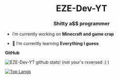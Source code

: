 <h1 align="center">EZE-Dev-YT</h1>
<h3 align="center">Shitty a$$ programmer</h3>

- I’m currently working on **Minecraft and game crap**

- 🌱 I’m currently learning **Everything I guess**


<summary> <strong>GitHub</strong> </summary>

![EZE-Dev-YT github stats! (not your's rxversed :) )](https://github-readme-stats.vercel.app/api?username=EZE-Dev-YT&show_icons=true&theme=tokyonight) 


[![Top Langs](https://github-readme-stats.vercel.app/api/top-langs/?username=EZE-Dev-YT&theme=dark)](https://github.com/anuraghazra/github-readme-stats)
